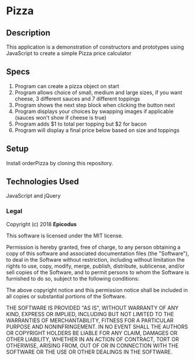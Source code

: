# Pizza


## Description

This application is a demonstration of constructors and prototypes using JavaScript to create a simple Pizza price calculator

## Specs

<ol>
<li>Program can create a pizza object on start</li>
<li>Program allows choice of small, medium and large sizes, if you want cheese, 3 different sauces and 7 different toppings</li>
<li>Program shows the next step block when clicking the button next</li>
<li>Program displays your choices by swapping images if applicable<br>(sauces won't show if cheese is true)</li>
<li>Program adds $1 to total per topping but $2 for bacon</li>
<li>Program will display a final price below based on size and toppings</li>
</ol>



## Setup

Install orderPizza by cloning this repository.

## Technologies Used

JavaScript and jQuery

### Legal

Copyright (c) 2018 **Epicodus**

This software is licensed under the MIT license.

Permission is hereby granted, free of charge, to any person obtaining a copy
of this software and associated documentation files (the "Software"), to deal
in the Software without restriction, including without limitation the rights
to use, copy, modify, merge, publish, distribute, sublicense, and/or sell
copies of the Software, and to permit persons to whom the Software is
furnished to do so, subject to the following conditions:

The above copyright notice and this permission notice shall be included in
all copies or substantial portions of the Software.

THE SOFTWARE IS PROVIDED "AS IS", WITHOUT WARRANTY OF ANY KIND, EXPRESS OR
IMPLIED, INCLUDING BUT NOT LIMITED TO THE WARRANTIES OF MERCHANTABILITY,
FITNESS FOR A PARTICULAR PURPOSE AND NONINFRINGEMENT. IN NO EVENT SHALL THE
AUTHORS OR COPYRIGHT HOLDERS BE LIABLE FOR ANY CLAIM, DAMAGES OR OTHER
LIABILITY, WHETHER IN AN ACTION OF CONTRACT, TORT OR OTHERWISE, ARISING FROM,
OUT OF OR IN CONNECTION WITH THE SOFTWARE OR THE USE OR OTHER DEALINGS IN
THE SOFTWARE.
